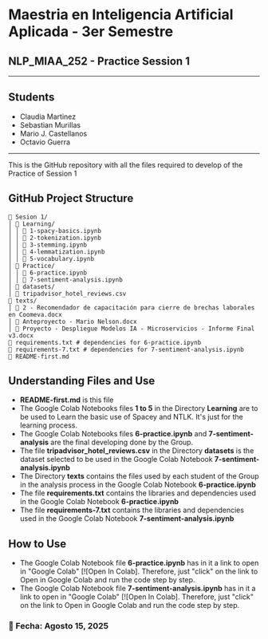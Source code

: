 # Maestria en Inteligencia Artificial Aplicada - 3er Semestre
## NLP_MIAA_252 - Practice Session 1

---

## Students
- Claudia Martinez
- Sebastian Murillas
- Mario J. Castellanos
- Octavio Guerra

----

This is the GitHub repository with all the files required to develop of the Practice of Session 1

## GitHub Project Structure

```
📂 Sesion 1/
│ 📂 Learning/
│ │ 📓 1-spacy-basics.ipynb
│ │ 📓 2-tokenization.ipynb
│ │ 📓 3-stemming.ipynb
│ │ 📓 4-lemmatization.ipynb
│ │ 📓 5-vocabulary.ipynb
│ 📂 Practice/
│ │ 📓 6-practice.ipynb
│ │ 📓 7-sentiment-analysis.ipynb
│ 📂 datasets/
│ 📄 tripadvisor_hotel_reviews.csv
📂 texts/
│ 📄 2 - Recomendador de capacitación para cierre de brechas laborales en Coomeva.docx
│ 📄 Anteproyecto - Mario Nelson.docx
│ 📄 Proyecto - Despliegue Modelos IA - Microservicios - Informe Final v3.docx
📄 requirements.txt # dependencies for 6-practice.ipynb
📄 requirements-7.txt # dependencies for 7-sentiment-analysis.ipynb
📄 README-first.md

```

## Understanding Files and Use
- **README-first.md** is this file
- The Google Colab Notebooks files **1 to 5** in the Directory **Learning** are to be used to Learn the basic use of Spacey and NTLK. It's just for the learning process.
- The Google Colab Notebooks files **6-practice.ipynb** and **7-sentiment-analysis** are the final developing done by the Group.
- The file **tripadvisor_hotel_reviews.csv** in the Directory **datasets** is the dataset selected to be used in the Google Colab Notebook **7-sentiment-analysis.ipynb**
- The Directory **texts** contains the files used by each student of the Group in the analysis process in the Google Colab Notebook **6-practice.ipynb**
- The file **requirements.txt** contains the libraries and dependencies used in the Google Colab Notebook **6-practice.ipynb**
- The file **requirements-7.txt** contains the libraries and dependencies used in the Google Colab Notebook **7-sentiment-analysis.ipynb**

## How to Use

- The Google Colab Notebook file **6-practice.ipynb** has in it a link to open in "Google Colab" [![Open In Colab]. Therefore, just "click" on the link to Open in Google Colab and run the code step by step.
- The Google Colab Notebook file **7-sentiment-analysis.ipynb** has in it a link to open in "Google Colab" [![Open In Colab]. Therefore, just "click" on the link to Open in Google Colab and run the code step by step.


<h3>📅 Fecha: Agosto 15, 2025</h3>
 
